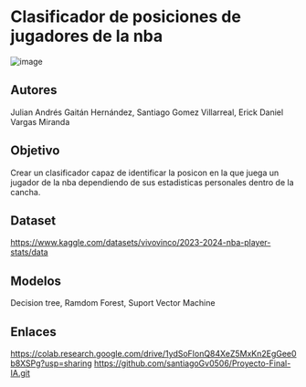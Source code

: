 # Clasificador de posiciones de jugadores de la nba

![image](https://github.com/santiagoGv0506/Proyecto-Final-IA/assets/129707742/b2e2683e-915f-48dd-b241-e20bb746d9c5)

## Autores
Julian Andrés Gaitán Hernández, Santiago Gomez Villarreal, Erick Daniel Vargas Miranda

## Objetivo
Crear un clasificador capaz de identificar la posicon en la que juega un jugador de la nba dependiendo de sus estadisticas personales dentro de la cancha.

## Dataset
https://www.kaggle.com/datasets/vivovinco/2023-2024-nba-player-stats/data

## Modelos
Decision tree, Ramdom Forest, Suport Vector Machine

## Enlaces
https://colab.research.google.com/drive/1ydSoFlonQ84XeZ5MxKn2EgGee0b8XSPg?usp=sharing
https://github.com/santiagoGv0506/Proyecto-Final-IA.git
